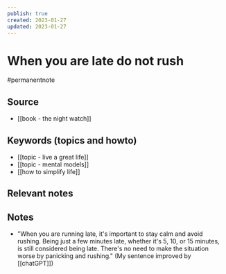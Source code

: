 ```yaml
---
publish: true
created: 2023-01-27
updated: 2023-01-27
---
```


# When you are late do not rush

#permanentnote

## Source
- [[book - the night watch]]

## Keywords (topics and howto)
- [[topic - live a great life]]
- [[topic - mental models]]
- [[how to simplify life]]

## Relevant notes

## Notes
- "When you are running late, it's important to stay calm and avoid rushing. Being just a few minutes late, whether it's 5, 10, or 15 minutes, is still considered being late. There's no need to make the situation worse by panicking and rushing." (My sentence improved by [[chatGPT]])